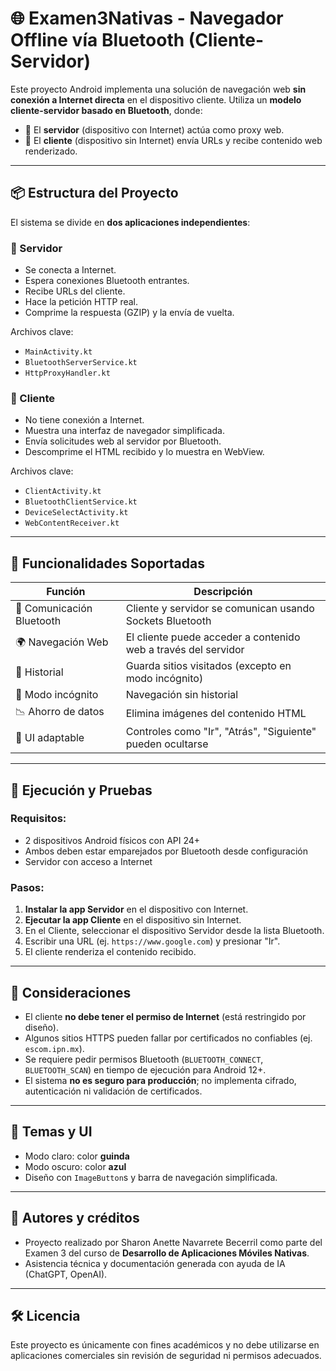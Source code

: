 # 🌐 Examen3Nativas - Navegador Offline vía Bluetooth (Cliente-Servidor)

Este proyecto Android implementa una solución de navegación web **sin conexión a Internet directa** en el dispositivo cliente. Utiliza un **modelo cliente-servidor basado en Bluetooth**, donde:

- 📡 El **servidor** (dispositivo con Internet) actúa como proxy web.
- 📱 El **cliente** (dispositivo sin Internet) envía URLs y recibe contenido web renderizado.

---

## 📦 Estructura del Proyecto

El sistema se divide en **dos aplicaciones independientes**:

### 🔷 Servidor
- Se conecta a Internet.
- Espera conexiones Bluetooth entrantes.
- Recibe URLs del cliente.
- Hace la petición HTTP real.
- Comprime la respuesta (GZIP) y la envía de vuelta.

Archivos clave:
- `MainActivity.kt`
- `BluetoothServerService.kt`
- `HttpProxyHandler.kt`

### 🔶 Cliente
- No tiene conexión a Internet.
- Muestra una interfaz de navegador simplificada.
- Envía solicitudes web al servidor por Bluetooth.
- Descomprime el HTML recibido y lo muestra en WebView.

Archivos clave:
- `ClientActivity.kt`
- `BluetoothClientService.kt`
- `DeviceSelectActivity.kt`
- `WebContentReceiver.kt`

---

## 🧪 Funcionalidades Soportadas

| Función | Descripción |
|--------|-------------|
| 🔵 Comunicación Bluetooth | Cliente y servidor se comunican usando Sockets Bluetooth |
| 🌍 Navegación Web | El cliente puede acceder a contenido web a través del servidor |
| 🧠 Historial | Guarda sitios visitados (excepto en modo incógnito) |
| 👤 Modo incógnito | Navegación sin historial |
| 📉 Ahorro de datos | Elimina imágenes del contenido HTML |
| 🔘 UI adaptable | Controles como "Ir", "Atrás", "Siguiente" pueden ocultarse |

---

## 📲 Ejecución y Pruebas

### Requisitos:
- 2 dispositivos Android físicos con API 24+
- Ambos deben estar emparejados por Bluetooth desde configuración
- Servidor con acceso a Internet

### Pasos:

1. **Instalar la app Servidor** en el dispositivo con Internet.
2. **Ejecutar la app Cliente** en el dispositivo sin Internet.
3. En el Cliente, seleccionar el dispositivo Servidor desde la lista Bluetooth.
4. Escribir una URL (ej. `https://www.google.com`) y presionar "Ir".
5. El cliente renderiza el contenido recibido.

---

## 🛑 Consideraciones

- El cliente **no debe tener el permiso de Internet** (está restringido por diseño).
- Algunos sitios HTTPS pueden fallar por certificados no confiables (ej. `escom.ipn.mx`).
- Se requiere pedir permisos Bluetooth (`BLUETOOTH_CONNECT`, `BLUETOOTH_SCAN`) en tiempo de ejecución para Android 12+.
- El sistema **no es seguro para producción**; no implementa cifrado, autenticación ni validación de certificados.

---

## 🎨 Temas y UI

- Modo claro: color **guinda**
- Modo oscuro: color **azul**
- Diseño con `ImageButton`s y barra de navegación simplificada.

---

## 🧠 Autores y créditos

- Proyecto realizado por Sharon Anette Navarrete Becerril como parte del Examen 3 del curso de **Desarrollo de Aplicaciones Móviles Nativas**.
- Asistencia técnica y documentación generada con ayuda de IA (ChatGPT, OpenAI).

---

## 🛠️ Licencia

Este proyecto es únicamente con fines académicos y no debe utilizarse en aplicaciones comerciales sin revisión de seguridad ni permisos adecuados.
